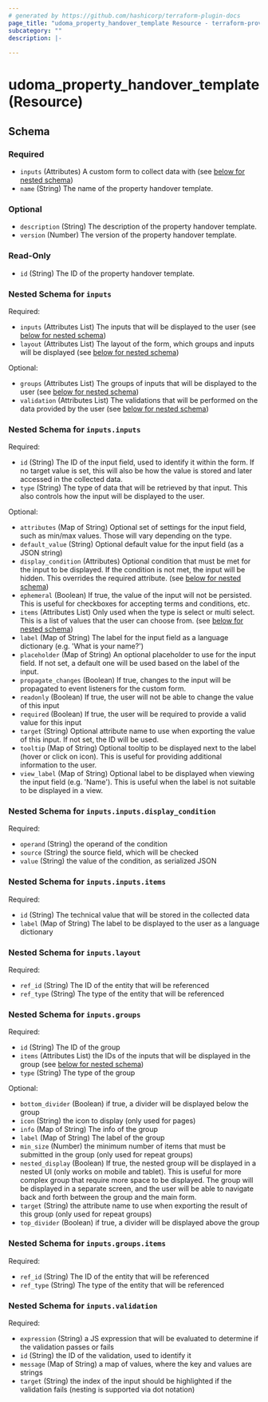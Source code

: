 ```yaml
---
# generated by https://github.com/hashicorp/terraform-plugin-docs
page_title: "udoma_property_handover_template Resource - terraform-provider-udoma"
subcategory: ""
description: |-
  
---
```


# udoma_property_handover_template (Resource)





<!-- schema generated by tfplugindocs -->
## Schema

### Required

- `inputs` (Attributes) A custom form to collect data with (see [below for nested schema](#nestedatt--inputs))
- `name` (String) The name of the property handover template.

### Optional

- `description` (String) The description of the property handover template.
- `version` (Number) The version of the property handover template.

### Read-Only

- `id` (String) The ID of the property handover template.

<a id="nestedatt--inputs"></a>
### Nested Schema for `inputs`

Required:

- `inputs` (Attributes List) The inputs that will be displayed to the user (see [below for nested schema](#nestedatt--inputs--inputs))
- `layout` (Attributes List) The layout of the form, which groups and inputs will be displayed (see [below for nested schema](#nestedatt--inputs--layout))

Optional:

- `groups` (Attributes List) The groups of inputs that will be displayed to the user (see [below for nested schema](#nestedatt--inputs--groups))
- `validation` (Attributes List) The validations that will be performed on the data provided by the user (see [below for nested schema](#nestedatt--inputs--validation))

<a id="nestedatt--inputs--inputs"></a>
### Nested Schema for `inputs.inputs`

Required:

- `id` (String) The ID of the input field, used to identify it within the form. If no target value is set, this will also be how the value is stored and later accessed in the collected data.
- `type` (String) The type of data that will be retrieved by that input. This also controls how the input will be displayed to the user.

Optional:

- `attributes` (Map of String) Optional set of settings for the input field, such as min/max values. Those will vary depending on the type.
- `default_value` (String) Optional default value for the input field (as a JSON string)
- `display_condition` (Attributes) Optional condition that must be met for the input to be displayed. If the condition is not met, the input will be hidden. This overrides the required attribute. (see [below for nested schema](#nestedatt--inputs--inputs--display_condition))
- `ephemeral` (Boolean) If true, the value of the input will not be persisted. This is useful for checkboxes for accepting terms and conditions, etc.
- `items` (Attributes List) Only used when the type is select or multi select. This is a list of values that the user can choose from. (see [below for nested schema](#nestedatt--inputs--inputs--items))
- `label` (Map of String) The label for the input field as a language dictionary (e.g. 'What is your name?')
- `placeholder` (Map of String) An optional placeholder to use for the input field. If not set, a default one will be used based on the label of the input.
- `propagate_changes` (Boolean) If true, changes to the input will be propagated to event listeners for the custom form.
- `readonly` (Boolean) If true, the user will not be able to change the value of this input
- `required` (Boolean) If true, the user will be required to provide a valid value for this input
- `target` (String) Optional attribute name to use when exporting the value of this input. If not set, the ID will be used.
- `tooltip` (Map of String) Optional tooltip to be displayed next to the label (hover or click on icon). This is useful for providing additional information to the user.
- `view_label` (Map of String) Optional label to be displayed when viewing the input field (e.g. 'Name'). This is useful when the label is not suitable to be displayed in a view.

<a id="nestedatt--inputs--inputs--display_condition"></a>
### Nested Schema for `inputs.inputs.display_condition`

Required:

- `operand` (String) the operand of the condition
- `source` (String) the source field, which will be checked
- `value` (String) the value of the condition, as serialized JSON


<a id="nestedatt--inputs--inputs--items"></a>
### Nested Schema for `inputs.inputs.items`

Required:

- `id` (String) The technical value that will be stored in the collected data
- `label` (Map of String) The label to be displayed to the user as a language dictionary



<a id="nestedatt--inputs--layout"></a>
### Nested Schema for `inputs.layout`

Required:

- `ref_id` (String) The ID of the entity that will be referenced
- `ref_type` (String) The type of the entity that will be referenced


<a id="nestedatt--inputs--groups"></a>
### Nested Schema for `inputs.groups`

Required:

- `id` (String) The ID of the group
- `items` (Attributes List) the IDs of the inputs that will be displayed in the group (see [below for nested schema](#nestedatt--inputs--groups--items))
- `type` (String) The type of the group

Optional:

- `bottom_divider` (Boolean) if true, a divider will be displayed below the group
- `icon` (String) the icon to display (only used for pages)
- `info` (Map of String) The info of the group
- `label` (Map of String) The label of the group
- `min_size` (Number) the minimum number of items that must be submitted in the group (only used for repeat groups)
- `nested_display` (Boolean) If true, the nested group will be displayed in a nested UI (only works on mobile and tablet). This is useful for more complex group that require more space to be displayed. The group will be displayed in a separate screen, and the user will be able to navigate back and forth between the group and the main form.
- `target` (String) the attribute name to use when exporting the result of this group (only used for repeat groups)
- `top_divider` (Boolean) if true, a divider will be displayed above the group

<a id="nestedatt--inputs--groups--items"></a>
### Nested Schema for `inputs.groups.items`

Required:

- `ref_id` (String) The ID of the entity that will be referenced
- `ref_type` (String) The type of the entity that will be referenced



<a id="nestedatt--inputs--validation"></a>
### Nested Schema for `inputs.validation`

Required:

- `expression` (String) a JS expression that will be evaluated to determine if the validation passes or fails
- `id` (String) the ID of the validation, used to identify it
- `message` (Map of String) a map of values, where the key and values are strings
- `target` (String) the index of the input should be highlighted if the validation fails (nesting is supported via dot notation)
